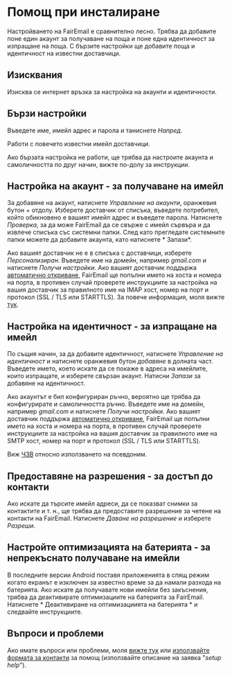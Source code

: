 # Помощ при инсталиране

Настройването на FairEmail е сравнително лесно. Трябва да добавите поне един акаунт за получаване на поща и поне една идентичност за изпращане на поща. С бързите настройки ще добавите поща и идентичност на известни доставчици.

## Изисквания

Изисква се интернет връзка за настройка на акаунти и идентичности.

## Бързи настройки

Въведете име, имейл адрес и парола и таниснете *Напред*.

Работи с повечето известни имейл доставчици.

Ако бързата настройка не работи, ще трябва да настроите акаунта и самоличността по друг начин, вижте по-долу за инструкции.

## Настройка на акаунт - за получаване на имейл

За добавяне на акаунт, натиснете *Управление на акаунти*, оранжевия бутон *+* отдолу. Изберете доставчик от списъка, въведете потребител, който обикновено е вашият имейл адрес и въведете парола. Натиснете *Проверка*, за да може FairEmail да се свърже с имейл сървъра и да извлече списъка със системни папки. След като прегледате системните папки можете да добавите акаунта, като натиснете * Запази*.

Ако вашият доставчик не е в списъка с доставчици, изберете *Персонализиран*. Въведете име на домейн, например *gmail.com* и натиснете *Получи настройки*. Ако вашият доставчик поддържа [автоматично откриване](https://tools.ietf.org/html/rfc6186), FairEmail ще попълни името на хоста и номера на порта, в противен случай проверете инструкциите за настройка на вашия доставчик за правилното име на IMAP хост, номер на порт и протокол (SSL / TLS или STARTTLS). За повече информация, моля вижте [тук](https://github.com/M66B/FairEmail/blob/master/FAQ.md#authorizing-accounts).

## Настройка на идентичност - за изпращане на имейл

По същия начин, за да добавите идентичност, натиснете *Управление на идентичност* и натиснете оранжевия бутон *добавяне* в долната част. Въведете името, което искате да се покаже в адреса на имейлите, които изпращате, и изберете свързан акаунт. Натисни *Запази* за добавяне на идентичност.

Ако акаунтът е бил конфигуриран ръчно, вероятно ще трябва да конфигурирате и самоличността ръчно. Въведете име на домейн, например *gmail.com* и натиснете *Получи настройки*. Ако вашият доставчик поддържа [автоматично откриване](https://tools.ietf.org/html/rfc6186), FairEmail ще попълни името на хоста и номера на порта, в противен случай проверете инструкциите за настройка на вашия доставчик за правилното име на SMTP хост, номер на порт и протокол (SSL / TLS или STARTTLS).

Виж [ЧЗВ](https://github.com/M66B/FairEmail/blob/master/FAQ.md#FAQ9) относно използването на псевдоним.

## Предоставяне на разрешения - за достъп до контакти

Ако искате да търсите имейл адреси, да се показват снимки за контактите и т. н., ще трябва да предоставите разрешение за четене на контакти на FairEmail. Натиснете *Даване на разрешение* и изберете *Разреши*.

## Настройте оптимизацията на батерията - за непрекъснато получаване на имейли

В последните версии Android поставя приложенията в спящ режим когато екранът е изключен за известно време за да намали разхода на батерията. Ако искате да получавате нови имейли без закъснения, трябва да деактивирате оптимизациите на батерията за FairEmail. Натиснете * Деактивиране на оптимизациията на батерията * и следвайте инструкциите.

## Въпроси и проблеми

Ако имате въпроси или проблеми, моля [вижте тук](https://github.com/M66B/FairEmail/blob/master/FAQ.md) или [използвайте формата за контакти](https://contact.faircode.eu/?product=fairemailsupport) за помощ (използвайте описание на заявка "*setup help*").